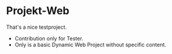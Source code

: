 # Projekt-Web

That's a nice testproject. 

* Contribution only for Tester.
* Only is a basic Dynamic Web Project without specific content.  
